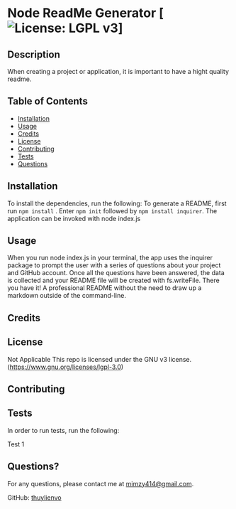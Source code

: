 
  
  # Node ReadMe Generator [![License: LGPL v3](https://img.shields.io/badge/License-LGPL%20v3-blue.svg)] 

  ## Description

  When creating a project or application, it is important to have a hight quality readme. 

  ## Table of Contents

  * [Installation](#installation)
  * [Usage](#usage)
  * [Credits](#credit)
  * [License](#license)
  * [Contributing](#Contributing)
  * [Tests](#tests)
  * [Questions](#questions)
  
  ## Installation
  To install the dependencies, run the following: 
  To generate a README, first run `npm install` . Enter `npm init` followed by `npm install inquirer`. The application can be invoked with node index.js

  ## Usage 
  When you run node index.js in your terminal, the app uses the inquirer package to prompt the user with a series of questions about your project and GitHub account.  Once all the questions have been answered, the data is collected and your README file will be created with fs.writeFile.  There you have it! A professional README without the need to draw up a markdown outside of the command-line.

  ## Credits 
  

  ## License  
  Not Applicable
  This repo is licensed under the GNU v3 license. (https://www.gnu.org/licenses/lgpl-3.0) 

  ## Contributing
  

  ## Tests
  In order to run tests, run the following:

  Test 1

  ## Questions?
  For any questions, please contact me at [mimzy414@gmail.com](mailto:mimzy414@gmail.com). 
  
  GitHub: [thuylienvo](https://github.com/thuylienvo) 


